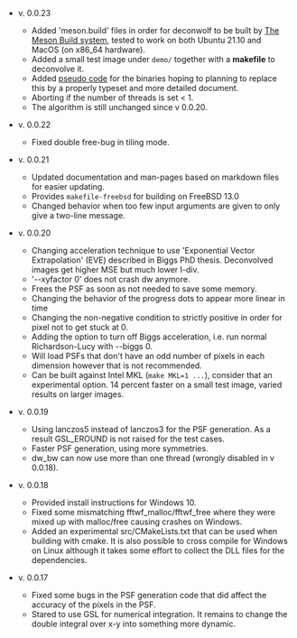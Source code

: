 - v. 0.0.23
  - Added 'meson.build' files in order for deconwolf to be built by
    [The Meson Build system](https://mesonbuild.com/), tested to work
    on both Ubuntu 21.10 and MacOS (on x86_64 hardware).
  - Added a small test image under `demo/` together with a **makefile**
    to deconvolve it.
  - Added [pseudo code](PSEUDOCODE.md) for the binaries hoping to
    planning to replace this by a properly typeset and more detailed
    document.
  - Aborting if the number of threads is set < 1.
  - The algorithm is still unchanged since v 0.0.20.

- v. 0.0.22
  - Fixed double free-bug in tiling mode.

- v. 0.0.21
   - Updated documentation and man-pages based on markdown files
     for easier updating.
   - Provides `makefile-freebsd` for building on FreeBSD 13.0
   - Changed behavior when too few input arguments are given to
     only give a two-line message.

- v. 0.0.20
   - Changing acceleration technique to use
     'Exponential Vector Extrapolation' (EVE) described in Biggs PhD thesis.
     Deconvolved images get higher MSE but much lower I-div.
   - '--xyfactor 0' does not crash dw anymore.
   - Frees the PSF as soon as not needed to save some memory.
   - Changing the behavior of the progress dots to appear more linear
     in time
   - Changing the non-negative condition to strictly positive in order for
     pixel not to get stuck at 0.
   - Adding the option to turn off Biggs acceleration, i.e. run normal
     Richardson-Lucy with --biggs 0.
   - Will load PSFs that don't have an odd number of pixels in each dimension
     however that is not recommended.
   - Can be built against Intel MKL (`make MKL=1 ...`), consider that an
     experimental option. 14 percent faster on a small test image, varied
     results on larger images.

- v. 0.0.19
    - Using lanczos5 instead of lanczos3 for the PSF generation. As a result
      GSL_EROUND is not raised for the test cases.
    - Faster PSF generation, using more symmetries.
    - dw_bw can now use more than one thread (wrongly disabled in v 0.0.18).

- v. 0.0.18
    - Provided install instructions for Windows 10.
    - Fixed some mismatching fftwf_malloc/fftwf_free where they were
      mixed up with malloc/free causing crashes on Windows.
    - Added an experimental src/CMakeLists.txt that can be used when
      building with cmake. It is also possible to cross compile for Windows
      on Linux although it takes some effort to collect the DLL files for the
      dependencies.

- v. 0.0.17
   - Fixed some bugs in the PSF generation code that did affect the accuracy
     of the pixels in the PSF.
   - Stared to use GSL for numerical integration. It remains to change the
     double integral over x-y into something more dynamic.
